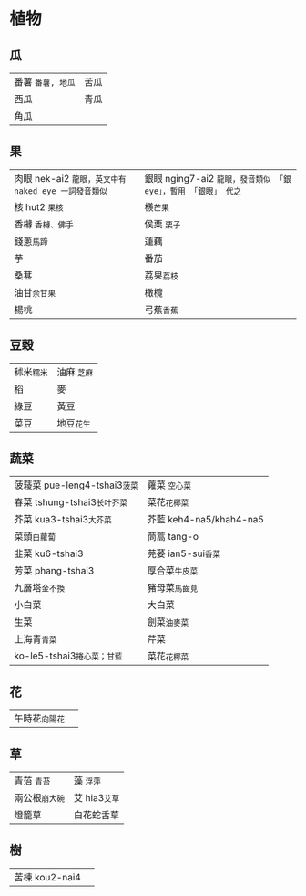 # 植物

## 瓜

|  |  |
| :--- | :--- |
| 番薯 `番薯, 地瓜` | 苦瓜 |
| 西瓜 | 青瓜 |
| 角瓜 |  |

## 果

|  |  |
| :--- | :--- |
| 肉眼 nek-ai2 `龍眼，英文中有 naked eye 一詞發音類似` | 銀眼 nging7-ai2 `龍眼，發音類似 「銀 eye」，暫用 「銀眼」 代之` |
| 核 hut2 `果核` | 檨`芒果` |
| 香櫞 `香櫞、佛手` | 侯栗 `栗子` |
| 錢蔥`馬蹄` | 蓮藕 |
| 芋 | 番茄 |
| 桑葚 | 荔果`荔枝` |
| 油甘`余甘果` | 橄欖 |
| 楊桃 | 弓蕉`香蕉` |

## 豆穀

|  |  |
| :--- | :--- |
| 秫米`糯米` | 油麻 `芝麻` |
| 稻 | 麥 |
| 綠豆 | 黃豆 |
| 菜豆 | 地豆`花生` |

## 蔬菜

|  |  |
| :--- | :--- |
| 菠薐菜 pue-leng4-tshai3`菠菜` | 蕹菜 `空心菜` |
| 春菜 tshung-tshai3`长叶芥菜` | 菜花`花椰菜` |
| 芥菜 kua3-tshai3`大芥菜` | 芥藍 keh4-na5/khah4-na5 |
| 菜頭`白蘿蔔` | 茼蒿 tang-o |
| 韭菜 ku6-tshai3 | 芫荽 ian5-sui`香菜` |
| 芳菜 phang-tshai3 | 厚合菜`牛皮菜` |
| 九層塔`金不換` | 豬母菜`馬齒莧` |
| 小白菜 | 大白菜 |
| 生菜 | 劍菜`油麥菜` |
| 上海青`青菜` | 芹菜 |
| ko-le5-tshai3`捲心菜；甘藍` | 菜花`花椰菜` |

## 花

|  |  |
| :--- | :--- |
| 午時花`向陽花` |  |

## 草

|  |  |
| :--- | :--- |
| 青菭 `青苔` | 藻 `浮萍` |
| 兩公根`崩大碗` | 艾 hia3`艾草` |
| 燈籠草 | 白花蛇舌草 |

## 樹

|  |  |
| :--- | :--- |
| 苦楝 kou2-nai4 |  |

